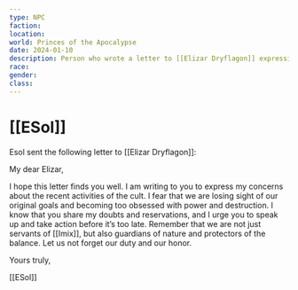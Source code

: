 ```yaml
---
type: NPC
faction: 
location: 
world: Princes of the Apocalypse
date: 2024-01-10
description: Person who wrote a letter to [[Elizar Dryflagon]] expressing concern
race: 
gender: 
class:
---
```

# [[ESol]]

Esol sent the following letter to [[Elizar Dryflagon]]:

My dear Elizar,

I hope this letter finds you well. I am writing to you to express my concerns about the recent activities of the cult. I fear that we are losing sight of our original goals and becoming too obsessed with power and destruction. I know that you share my doubts and reservations, and I urge you to speak up and take action before it’s too late. Remember that we are not just servants of [[Imix]], but also guardians of nature and protectors of the balance. Let us not forget our duty and our honor.

Yours truly,

[[ESol]]
